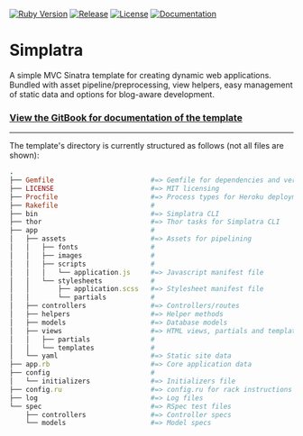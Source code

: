 [![Ruby Version](https://img.shields.io/badge/ruby-2.5.0-red.svg)](https://github.com/simplatra/simplatra/blob/aefdaada7dfce8431a06d8ea2ae89c27033c0f81/Gemfile#L2)
[![Release](https://img.shields.io/github/release/simplatra/simplatra.svg)](https://github.com/simplatra/simplatra/releases)
[![License](https://img.shields.io/github/license/simplatra/simplatra.svg)](https://github.com/simplatra/simplatra/blob/master/LICENSE)
[![Documentation](https://img.shields.io/badge/docs-gitbook-blue.svg)](https://simplatra.gitbook.io/simplatra)

# Simplatra

A simple MVC Sinatra template for creating dynamic web applications. Bundled with asset pipeline/preprocessing, view helpers, easy management of static data and options for blog-aware development.

### [View the GitBook for documentation of the template](https://simplatra.gitbook.io/simplatra/)

---

The template's directory is currently structured as follows (not all files are shown):

```ruby
.
├── Gemfile                        #=> Gemfile for dependencies and versions
├── LICENSE                        #=> MIT licensing
├── Procfile                       #=> Process types for Heroku deployment
├── Rakefile                       #
├── bin                            #=> Simplatra CLI
├── thor                           #=> Thor tasks for Simplatra CLI
├── app                            #
│   ├── assets                     #=> Assets for pipelining
│   │   ├── fonts                  #
│   │   ├── images                 #
│   │   ├── scripts                #
│   │   │   └── application.js     #=> Javascript manifest file
│   │   └── stylesheets            #
│   │       ├── application.scss   #=> Stylesheet manifest file
│   │       └── partials           #
│   ├── controllers                #=> Controllers/routes
│   ├── helpers                    #=> Helper methods
│   ├── models                     #=> Database models
│   ├── views                      #=> HTML views, partials and templates
│   │   ├── partials               #
│   │   └── templates              #
│   └── yaml                       #=> Static site data
├── app.rb                         #=> Core application data
├── config                         #
│   └── initializers               #=> Initializers file
├── config.ru                      #=> config.ru for rack instructions
├── log                            #=> Log files
└── spec                           #=> RSpec test files
    ├── controllers                #=> Controller specs
    └── models                     #=> Model specs
```